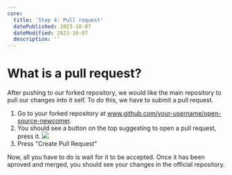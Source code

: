 ```yaml
---
core:
  title: 'Step 4: Pull request'
  datePublished: 2023-10-07
  dateModified: 2023-10-07
  description: ''
---
```


# What is a pull request?

After pushing to our forked repository, we would like the main repository to
pull our changes into it self. To do this, we have to submit a pull request.

1. Go to your forked repository at
   www.github.com/your-username/open-source-newcomer.
2. You should see a button on the top suggesting to open a pull request, press
   it.
   ![](https://docs.github.com/assets/cb-34106/mw-1440/images/help/pull_requests/pull-request-compare-pull-request.webp)
3. Press "Create Pull Request"

Now, all you have to do is wait for it to be accepted. Once it has been aproved
and merged, you should see your changes in the official repository.
